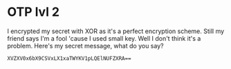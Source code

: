 # OTP lvl 2

I encrypted my secret with XOR as it's a perfect encryption scheme. Still my friend says I'm a fool 'cause I used small key. Well I don't think it's a problem. Here's my secret message, what do you say?

```
XVZXV0x6bX9CSVxLX1xaTWYKV1pLQElNUFZXRA==
```